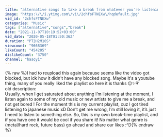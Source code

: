 ```yaml
---
title: "alternative songs to take a break from whatever you're listening now (maybe it'll help u)\/ playlist"
image: "https:\/\/i.ytimg.com\/vi\/2chfsFTNEXw\/hqdefault.jpg"
vid_id: "2chfsFTNEXw"
categories: "Music"
tags: ["alternative","songs","break"]
date: "2021-11-07T10:19:52+03:00"
vid_date: "2020-05-18T01:50:36Z"
duration: "PT2H2M10S"
viewcount: "9668369"
likeCount: "454205"
dislikeCount: "3750"
channel: "hasoyi"
---
```

{% raw %}I had to reupload this again because seems like the video got blocked, but idk how it didn't have any blocked song. Maybe it's a youtube thing, many of you really liked the playlist so here it is thanks 😔✨💗<br />old description:<br />Usually, when I get saturated about anything I’m listening at the moment, I listen again to some of my old music or new artists to give me a break, and not get bored ! For the moment this is my current playlist, cuz I got tired listening to japanese music xD Don’t get me wrong, I’m still loving it, it’s just I need to listen to something else. So, this is my own break-time playlist, and if you have one it would be cool if you share it! No matter what genre is (metal/hard rock, future bass) go ahead and share our likes :^D{% endraw %}
